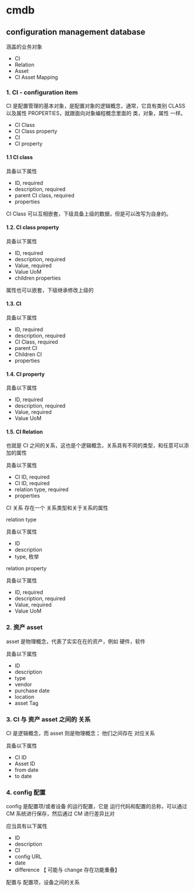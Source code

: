 # cmdb

## configuration management database

涵盖的业务对象

- CI
- Relation
- Asset
- CI Asset Mapping

### 1. CI - configuration item

CI 是配置管理的基本对象，是配置对象的逻辑概念，通常，它具有类别 CLASS 以及属性 PROPERTIES，就跟面向对象编程概念里面的 类，对象，属性 一样。

- CI Class
- CI Class property
- CI
- CI property

#### 1.1 CI class

具备以下属性

- ID, required
- description, required
- parent CI class, required
- properties

CI Class 可以互相嵌套，下级具备上级的数据，但是可以改写为自身的。

#### 1.2. CI class property

具备以下属性

- ID, required
- description, required
- Value, required
- Value UoM
- children properties

属性也可以嵌套，下级继承修改上级的

#### 1.3. CI

具备以下属性

- ID, required
- description, required
- CI Class, required
- parent CI
- Children CI
- properties

#### 1.4. CI property

具备以下属性

- ID, required
- description, required
- Value, required
- Value UoM

#### 1.5. CI Relation

也就是 CI 之间的关系，这也是个逻辑概念，关系具有不同的类型，和任意可以添加的属性

具备以下属性

- CI ID, required
- CI ID, required
- relation type, required
- properties

CI 关系 存在一个 关系类型和关于关系的属性

relation type

具备以下属性

- ID
- description
- type, 枚举

relation property

具备以下属性

- ID, required
- description, required
- Value, required
- Value UoM

### 2. 资产 asset

asset 是物理概念，代表了实实在在的资产，例如 硬件，软件

具备以下属性

- ID
- description
- type
- vendor
- purchase date
- location
- asset Tag

### 3. CI 与 资产 asset 之间的 关系

CI 是逻辑概念，而 asset 则是物理概念； 他们之间存在 对应关系

具备以下属性

- CI ID
- Asset ID
- from date
- to date

### 4. config 配置

config 是配置项/或者设备 的运行配置，它是 运行代码和配置的总称，可以通过 CM 系统进行保存，然后通过 CM 进行差异比对

应当具有以下属性

- ID
- description
- CI
- config URL
- date
- difference 【 可能与 change 存在功能重叠】

配置与 配置项，设备之间的关系
